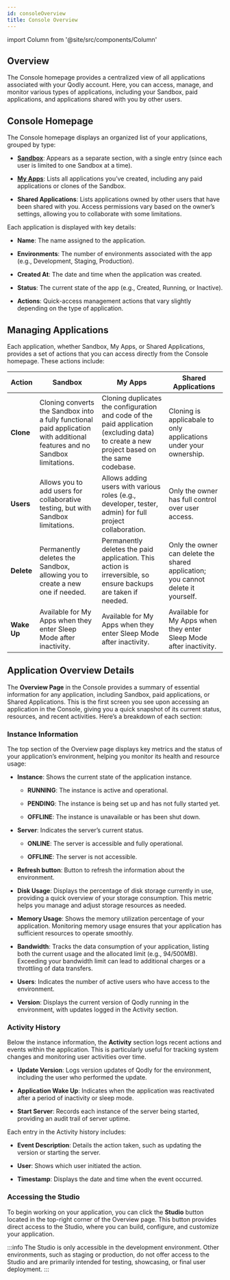 ```yaml
---
id: consoleOverview
title: Console Overview
---
```


import Column from '@site/src/components/Column'

## Overview

The Console homepage provides a centralized view of all applications associated with your Qodly account. Here, you can access, manage, and monitor various types of applications, including your Sandbox, paid applications, and applications shared with you by other users.

## Console Homepage

The Console homepage displays an organized list of your applications, grouped by type:

- [**Sandbox**](./sandbox.md): Appears as a separate section, with a single entry (since each user is limited to one Sandbox at a time).

- [**My Apps**](./myApps.md): Lists all applications you’ve created, including any paid applications or clones of the Sandbox.

- **Shared Applications**: Lists applications owned by other users that have been shared with you. Access permissions vary based on the owner’s settings, allowing you to collaborate with some limitations.


Each application is displayed with key details:

- **Name**: The name assigned to the application.

- **Environments**: The number of environments associated with the app (e.g., Development, Staging, Production).

- **Created At**: The date and time when the application was created.

- **Status**: The current state of the app (e.g., Created, Running, or Inactive).

- **Actions**: Quick-access management actions that vary slightly depending on the type of application.


## Managing Applications

Each application, whether Sandbox, My Apps, or Shared Applications, provides a set of actions that you can access directly from the Console homepage. These actions include:

| Action  | Sandbox | My Apps | Shared Applications |
|---------|---------|---------|---------------------|
| **Clone** | Cloning converts the Sandbox into a fully functional paid application with additional features and no Sandbox limitations. | Cloning duplicates the configuration and code of the paid application (excluding data) to create a new project based on the same codebase. | Cloning is applicabale to only applications under your ownership. |
| **Users** | Allows you to add users for collaborative testing, but with Sandbox limitations. | Allows adding users with various roles (e.g., developer, tester, admin) for full project collaboration. | Only the owner has full control over user access. |
| **Delete** | Permanently deletes the Sandbox, allowing you to create a new one if needed. | Permanently deletes the paid application. This action is irreversible, so ensure backups are taken if needed. | Only the owner can delete the shared application; you cannot delete it yourself. |
| **Wake Up**	| Available for My Apps when they enter Sleep Mode after inactivity. | Available for My Apps when they enter Sleep Mode after inactivity.	| Available for My Apps when they enter Sleep Mode after inactivity.|


## Application Overview Details

The **Overview Page** in the Console provides a summary of essential information for any application, including Sandbox, paid applications, or Shared Applications. This is the first screen you see upon accessing an application in the Console, giving you a quick snapshot of its current status, resources, and recent activities. Here’s a breakdown of each section:


### Instance Information

The top section of the Overview page displays key metrics and the status of your application’s environment, helping you monitor its health and resource usage:

- **Instance**: Shows the current state of the application instance.

  - **RUNNING**: The instance is active and operational.

  - **PENDING**: The instance is being set up and has not fully started yet.

  - **OFFLINE**: The instance is unavailable or has been shut down.


- **Server**: Indicates the server’s current status.

  - **ONLINE**: The server is accessible and fully operational.

  - **OFFLINE**: The server is not accessible.

- **Refresh button**: Button to refresh the information about the environment.

- **Disk Usage**: Displays the percentage of disk storage currently in use, providing a quick overview of your storage consumption. This metric helps you manage and adjust storage resources as needed.


- **Memory Usage**: Shows the memory utilization percentage of your application. Monitoring memory usage ensures that your application has sufficient resources to operate smoothly.


- **Bandwidth**: Tracks the data consumption of your application, listing both the current usage and the allocated limit (e.g., 94/500MB). Exceeding your bandwidth limit can lead to additional charges or a throttling of data transfers.


- **Users**: Indicates the number of active users who have access to the environment.


- **Version**: Displays the current version of Qodly running in the environment, with updates logged in the Activity section.



### Activity History

Below the instance information, the **Activity** section logs recent actions and events within the application. This is particularly useful for tracking system changes and monitoring user activities over time.

- **Update Version**: Logs version updates of Qodly for the environment, including the user who performed the update.

- **Application Wake Up**: Indicates when the application was reactivated after a period of inactivity or sleep mode.

- **Start Server**: Records each instance of the server being started, providing an audit trail of server uptime.


Each entry in the Activity history includes:

- **Event Description**: Details the action taken, such as updating the version or starting the server.

- **User**: Shows which user initiated the action.

- **Timestamp**: Displays the date and time when the event occurred.


### Accessing the Studio

To begin working on your application, you can click the **Studio** button located in the top-right corner of the Overview page. This button provides direct access to the Studio, where you can build, configure, and customize your application. 

:::info
The Studio is only accessible in the development environment. Other environments, such as staging or production, do not offer access to the Studio and are primarily intended for testing, showcasing, or final user deployment.
:::